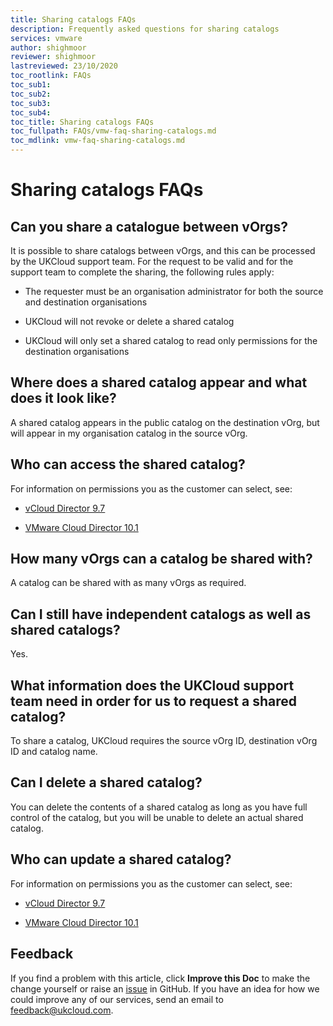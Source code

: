 ```yaml
---
title: Sharing catalogs FAQs
description: Frequently asked questions for sharing catalogs
services: vmware
author: shighmoor
reviewer: shighmoor
lastreviewed: 23/10/2020
toc_rootlink: FAQs
toc_sub1: 
toc_sub2:
toc_sub3:
toc_sub4:
toc_title: Sharing catalogs FAQs
toc_fullpath: FAQs/vmw-faq-sharing-catalogs.md
toc_mdlink: vmw-faq-sharing-catalogs.md
---
```


# Sharing catalogs FAQs

## Can you share a catalogue between vOrgs?

It is possible to share catalogs between vOrgs, and this can be processed by the UKCloud support team. For the request to be valid and for the support team to complete the sharing, the following rules apply:

- The requester must be an organisation administrator for both the source and destination organisations

- UKCloud will not revoke or delete a shared catalog

- UKCloud will only set a shared catalog to read only permissions for the destination organisations

## Where does a shared catalog appear and what does it look like?

A shared catalog appears in the public catalog on the destination vOrg, but will appear in my organisation catalog in the source vOrg.

## Who can access the shared catalog?

For information on permissions you as the customer can select, see:

- [vCloud Director 9.7](https://docs.vmware.com/en/vCloud-Director/9.7/com.vmware.vcloud.admin.doc/GUID-BC504F6B-3D38-4F25-AACF-ED584063754F.html)

- [VMware Cloud Director 10.1](https://docs.vmware.com/en/VMware-Cloud-Director/10.1/VMware-Cloud-Director-Service-Provider-Admin-Portal-Guide/GUID-BC504F6B-3D38-4F25-AACF-ED584063754F.html)

## How many vOrgs can a catalog be shared with?

A catalog can be shared with as many vOrgs as required.

## Can I still have independent catalogs as well as shared catalogs?

Yes.

## What information does the UKCloud support team need in order for us to request a shared catalog?

To share a catalog, UKCloud requires the source vOrg ID, destination vOrg ID and catalog name.

## Can I delete a shared catalog?

You can delete the contents of a shared catalog as long as you have full control of the catalog, but you will be unable to delete an actual shared catalog.

## Who can update a shared catalog?

For information on permissions you as the customer can select, see:

- [vCloud Director 9.7](https://docs.vmware.com/en/vCloud-Director/9.7/com.vmware.vcloud.admin.doc/GUID-BC504F6B-3D38-4F25-AACF-ED584063754F.html)

- [VMware Cloud Director 10.1](https://docs.vmware.com/en/VMware-Cloud-Director/10.1/VMware-Cloud-Director-Service-Provider-Admin-Portal-Guide/GUID-BC504F6B-3D38-4F25-AACF-ED584063754F.html)

## Feedback

If you find a problem with this article, click **Improve this Doc** to make the change yourself or raise an [issue](https://github.com/UKCloud/documentation/issues) in GitHub. If you have an idea for how we could improve any of our services, send an email to <feedback@ukcloud.com>.
